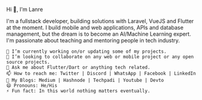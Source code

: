 Hi 👋, I'm Lanre

I'm a fullstack developer, building solutions with Laravel, VueJS and Flutter at the moment. I build mobile and web applications, APIs and database management, but the dream is to become an AI/Machine Learning expert. I'm passionate about teaching 
and mentoring people in tech industry.

    🔭 I’m currently working on/or updating some of my projects.
    👯 I’m looking to collaborate on any web or mobile project or any open source projects.
    💬 Ask me about Flutter/Dart or anything tech related.
    📫 How to reach me: Twitter | Discord | WhatsApp | Facebook | LinkedIn
    💬 My Blogs: Medium | Hashnode | Techpadi | Youtube | Devto
    😄 Pronouns: He/His
    ⚡ Fun fact: In this world nothing matters eventually.
